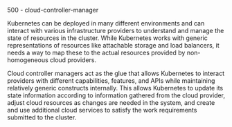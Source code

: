 500 - cloud-controller-manager

Kubernetes can be deployed in many different environments and can interact with various infrastructure providers to understand and manage the state of resources in the cluster. While Kubernetes works with generic representations of resources like attachable storage and load balancers, it needs a way to map these to the actual resources provided by non-homogeneous cloud providers.

Cloud controller managers act as the glue that allows Kubernetes to interact providers with different capabilities, features, and APIs while maintaining relatively generic constructs internally. This allows Kubernetes to update its state information according to information gathered from the cloud provider, adjust cloud resources as changes are needed in the system, and create and use additional cloud services to satisfy the work requirements submitted to the cluster.
